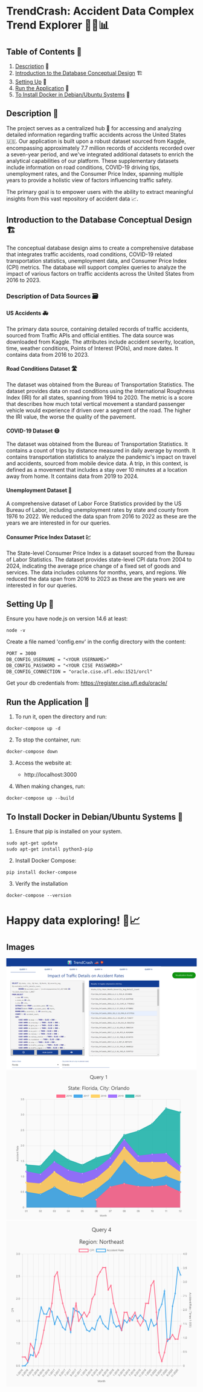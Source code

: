 # TrendCrash: Accident Data Complex Trend Explorer 🚗💥📊

## Table of Contents 📑

1. [Description](#Description-) 📝
2. [Introduction to the Database Conceptual Design](#Introduction-to-the-Database-Conceptual-Design-%EF%B8%8F) 🏗️
3. [Setting Up](#Setting-Up-) 🔧
4. [Run the Application](#Run-the-Application-) 🚀
5. [To Install Docker in Debian/Ubuntu Systems](#To-Install-Docker-in-Debian/Ubuntu-Systems-) 🐧

## Description 📝

The project serves as a centralized hub 🎯 for accessing and analyzing detailed information regarding traffic accidents across the United States 🇺🇸. Our application is built upon a robust dataset sourced from Kaggle, encompassing approximately 7.7 million records of accidents recorded over a seven-year period, and we've integrated additional datasets to enrich the analytical capabilities of our platform. These supplementary datasets include information on road conditions, COVID-19 driving tips, unemployment rates, and the Consumer Price Index, spanning multiple years to provide a holistic view of factors influencing traffic safety.

The primary goal is to empower users with the ability to extract meaningful insights from this vast repository of accident data 📈.

## Introduction to the Database Conceptual Design 🏗️

The conceptual database design aims to create a comprehensive database that integrates traffic accidents, road conditions, COVID-19 related transportation statistics, unemployment data, and Consumer Price Index (CPI) metrics. The database will support complex queries to analyze the impact of various factors on traffic accidents across the United States from 2016 to 2023.

### Description of Data Sources 🗃️

#### US Accidents 🚑

The primary data source, containing detailed records of traffic accidents, sourced from Traffic APIs and official entities. The data source was downloaded from Kaggle. The attributes include accident severity, location, time, weather conditions, Points of Interest (POIs), and more dates. It contains data from 2016 to 2023.

#### Road Conditions Dataset 🛣️

The dataset was obtained from the Bureau of Transportation Statistics. The dataset provides data on road conditions using the International Roughness Index (IRI) for all states, spanning from 1994 to 2020. The metric is a score that describes how much total vertical movement a standard passenger vehicle would experience if driven over a segment of the road. The higher the IRI value, the worse the quality of the pavement.

#### COVID-19 Dataset 😷

The dataset was obtained from the Bureau of Transportation Statistics. It contains a count of trips by distance measured in daily average by month. It contains transportation statistics to analyze the pandemic's impact on travel and accidents, sourced from mobile device data. A trip, in this context, is defined as a movement that includes a stay over 10 minutes at a location away from home. It contains data from 2019 to 2024.

#### Unemployment Dataset 💼

A comprehensive dataset of Labor Force Statistics provided by the US Bureau of Labor, including unemployment rates by state and county from 1976 to 2022. We reduced the data span from 2016 to 2022 as these are the years we are interested in for our queries.

#### Consumer Price Index Dataset 💹

The State-level Consumer Price Index is a dataset sourced from the Bureau of Labor Statistics. The dataset provides state-level CPI data from 2004 to 2024, indicating the average price change of a fixed set of goods and services. The data includes columns for months, years, and regions. We reduced the data span from 2016 to 2023 as these are the years we are interested in for our queries.

## Setting Up 🔧

Ensure you have node.js on version 14.6 at least:

```
node -v
```

Create a file named 'config.env' in the config directory with the content:

```
PORT = 3000
DB_CONFIG_USERNAME = "<YOUR USERNAME>"
DB_CONFIG_PASSWORD = "<YOUR CISE PASSWORD>"
DB_CONFIG_CONNECTION = "oracle.cise.ufl.edu:1521/orcl"
```

Get your db credentials from: https://register.cise.ufl.edu/oracle/

## Run the Application 🚀

1. To run it, open the directory and run:

```
docker-compose up -d
```

2. To stop the container, run:

```
docker-compose down
```

3. Access the website at:

   - http://localhost:3000

4. When making changes, run:

```
docker-compose up --build
```

## To Install Docker in Debian/Ubuntu Systems 🐧

1. Ensure that pip is installed on your system.

```
sudo apt-get update
sudo apt-get install python3-pip
```

2. Install Docker Compose:

```
pip install docker-compose
```

3. Verify the installation

```
docker-compose --version
```

# Happy data exploring! 🧐📈

## Images

![](readmeImages/query1.png)
![](readmeImages/query1graph.png)
![](readmeImages/query4graph.png)
